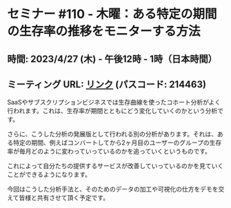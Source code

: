 # セミナー #110 - 木曜：ある特定の期間の生存率の推移をモニターする方法

## 時間: 2023/4/27 (木) - 午後12時 - 1時（日本時間）

## ミーティング URL: [リンク](https://us02web.zoom.us/j/331585134?pwd=VGVyeXBRWjFMT2hESFdhSU45Z2d0dz09) (パスコード: 214463)

SaaSやサブスクリプションビジネスでは生存曲線を使ったコホート分析がよく行われます。これは、生存率が期間とともにどう変化していくのかという分析です。

さらに、こうした分析の発展版として行われる別の分析があります。それは、ある特定の期間、例えばコンバートしてから2ヶ月目のユーザーのグループの生存率が毎月どのように変わっていっているのかを追っていくというものです。

これによって自分たちの提供するサービスが改善していっているのかを見ていくことができるようになります。

今回はこうした分析手法と、そのためのデータの加工や可視化の仕方をデモを交えて皆様と共有させて頂く予定です。
